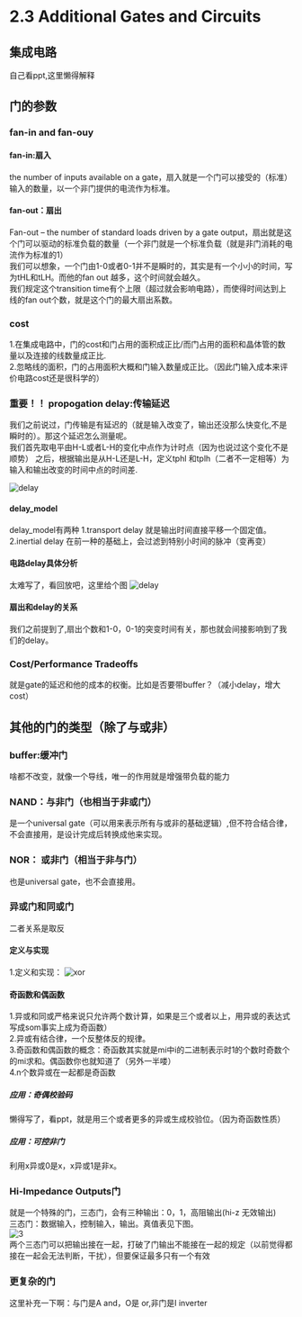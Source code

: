 # 2.3  Additional Gates and Circuits

## 集成电路

自己看ppt,这里懒得解释

## 门的参数

### fan-in and fan-ouy

#### fan-in:扇入

the number of inputs available on a gate，扇入就是一个门可以接受的（标准）输入的数量，以一个非门提供的电流作为标准。

#### fan-out：扇出

Fan-out – the number of standard loads driven by a gate output，扇出就是这个门可以驱动的标准负载的数量（一个非门就是一个标准负载（就是非门消耗的电流作为标准的1）  
我们可以想象，一个门由1-0或者0-1并不是瞬时的，其实是有一个小小的时间，写为tHL和tLH。而他的fan out 越多，这个时间就会越久。  
我们规定这个transition time有个上限（超过就会影响电路），而使得时间达到上线的fan out个数，就是这个门的最大扇出系数。

### cost

1.在集成电路中，门的cost和门占用的面积成正比/而门占用的面积和晶体管的数量以及连接的线数量成正比.  
2.忽略线的面积，门的占用面积大概和门输入数量成正比。（因此门输入成本来评价电路cost还是很科学的）

### 重要！！ propogation delay:传输延迟

我们之前说过，门传输是有延迟的（就是输入改变了，输出还没那么快变化,不是瞬时的）。那这个延迟怎么测量呢。  
我们首先取电平由H-L或者L-H的变化中点作为计时点（因为也说过这个变化不是顺势） 之后，根据输出是从H-L还是L-H，定义tphl 和tplh（二者不一定相等）为输入和输出改变的时间中点的时间差.

![delay](delay.jpg)

#### delay_model

delay_model有两种
1.transport delay 就是输出时间直接平移一个固定值。
2.inertial delay 在前一种的基础上，会过滤到特别小时间的脉冲（变再变）

#### 电路delay具体分析

太难写了，看回放吧，这里给个图
![delay](delay1.jpg)

#### 扇出和delay的关系

我们之前提到了,扇出个数和1-0，0-1的突变时间有关，那也就会间接影响到了我们的delay。

### Cost/Performance Tradeoffs

就是gate的延迟和他的成本的权衡。比如是否要带buffer？（减小delay，增大cost）

## 其他的门的类型（除了与或非）

### buffer:缓冲门

啥都不改变，就像一个导线，唯一的作用就是增强带负载的能力

### NAND：与非门（也相当于非或门）

是一个universal gate（可以用来表示所有与或非的基础逻辑）,但不符合结合律，不会直接用，是设计完成后转换成他来实现。

### NOR： 或非门（相当于非与门）

也是universal gate，也不会直接用。

### 异或门和同或门

二者关系是取反

#### 定义与实现

1.定义和实现：
![xor](xor.jpg)

#### 奇函数和偶函数

1.异或和同或严格来说只允许两个数计算，如果是三个或者以上，用异或的表达式写成som事实上成为奇函数）  
2.异或有结合律，一个反整体反的规律。  
3.奇函数和偶函数的概念：奇函数其实就是mi中i的二进制表示时1的个数时奇数个的mi求和。偶函数你也就知道了（另外一半喽）  
4.n个数异或在一起都是奇函数

##### 应用：奇偶校验码

懒得写了，看ppt，就是用三个或者更多的异或生成校验位。（因为奇函数性质）

##### 应用：可控非门

利用x异或0是x，x异或1是非x。

### Hi-Impedance Outputs门

就是一个特殊的门，三态门，会有三种输出：0，1，高阻输出(hi-z 无效输出)  
三态门：数据输入，控制输入，输出。真值表见下图。  
![3](3.jpg)  
两个三态门可以把输出接在一起，打破了门输出不能接在一起的规定（以前觉得都接在一起会无法判断，干扰），但要保证最多只有一个有效

### 更复杂的门

这里补充一下啊：与门是A and，O是 or,非门是I inverter

